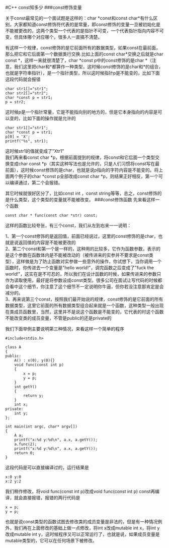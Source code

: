 #C++ const知多少
###const修饰变量

关于const最常见的一个面试题是这样的：char \*const和const char\*有什么区别，大家都知道const修饰符代表的是常量，即const修饰的变量一旦被初始化是不能被更改的，这两个类型一个代表的是指针不可变，一个代表指针指向内容不可变，但具体哪个对应哪个，很多人一直搞不清楚。

有这样一个规律，const修饰的是它前面所有的数据类型，如果const在最前面，那么把它和它后面第一个数据类行交换.比如上面的const char\*交换之后就是char const \*，这样一来就很清楚了，char \*const p中的const修饰的是char *（注意，我们这里把char和\*都算作一种类型，这时候const修饰的是char和\*的组合，也就是字符串指针），是一个指针类型，所以这时候指针p是不能变的，比如下面这段代码就会报错  
		
	char str1[]="str1";
	char str2[]="str2";
	char *const p = str1;
	p = str2;
这时候p是一个指针常量，它是不能指向别的地方的，但是它本身指向的内容是可以变的，比如下面的操作就是允许的

	char str1[]="str1";
	char *const p = str1;
	p[0] = 'X';
	printf("%s", str1);
这时候str1的值就变成了"Xtr1"  
我们再来看const char \*p，根据前面提到的规律，将const和它后面一个类型交换变成char const \*p（其实这种写法也是允许的，只是人们习惯将const写在最前面），这时候const修饰的是char，也就是说p指向的字符内容是不能变的。将上面两个例子的char \*const p全部改成const char \*p，则结果正好相反，第一个可以编译通过，第二个会报错。

其它时候就很好区分了，比如const int ，const string等等，总之，const修饰的是什么类型，这个类型的变量就不能被改变。
###const修饰函数
先来看这样一个函数  

	const char * func(const char *str) const;  
这样的函数比较夸张，有三个const，我们从左到右来一一说明：  

1、第一个const修饰的是返回值，前面已经说过，这里的const修饰的是char，也就是说返回值的内容是不能被更改的  
2、第二个const和第一个是一样的，这种用的比较多，它作为函数参数，表示的是这个参数在函数体内是不能被改动的（被传进来的实参并不要求是const类型），这样做是为了防止函数对实参做一些意外的操作，你试想下，当你调用一个函数时，你传进去一个变量是"hello world!"，调完函数之后变成了"fuck the world!"，这实在是不可忍的，所以我们在设计函数的时候，如果传进来的参数只作为读取使用，最好是将参数设成const类型。很多公司在面试让写代码的时候都会看中这个细节，你注意了这个细节不一定说明你牛逼，但你若没注意那肯定是会减分的。  
3、再来说第三个const，按照我们最开始说的规律，const修饰的是它前面的所有数据类型，这里它前面的所有数据类型组合起来就是一个函数，这种类型一般出现在类成员函数里，当然，这里并不是说这个函数是不能变的，它代表的时这个函数不能改变类的成员变量，不管是public的还是private的

我们下面举例主要说明第三种情况，来看这样一个简单的程序  

	#include<stdio.h>

	class A
	{
	public:
       	A() : x(0), y(0){}
       	void func(const int p)
       	{
       		x = p;
       		y = p;
       	}
       	int getY()
       	{
       		return y;
       	}
       	int x;
   	private:
   		int y;
   	};

	int main(int argc, char* argv[])
	{
		A a;
		printf("x:%d y:%d\n", a.x, a.getY());
		a.func(2);
		printf("x:%d y:%d\n", a.x, a.getY());
		return 0;
	}
	
这段代码是可以直接编译过的，运行结果是

	x:0 y:0
	x:2 y:2
我们稍作修改，将void func(const int p)改成void func(const int p) const再编译，就会直接报错，报错的两行代码是
	
	x = p;
	y = p;
也就是说const类型的函数试图去修改类的成员变量是非法的，但是有一种情况例外，我们再在上面修改的基础上做一点修改，将int x改成mutable int x，将int y改成mutable int y，这时候程序又可以正常运行了，也就是说，如果成员变量是mutable类型的，它可以在任何场景下被修改。